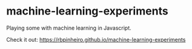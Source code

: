 # machine-learning-experiments
Playing some with machine learning in Javascript.

Check it out: https://rbpinheiro.github.io/machine-learning-experiments
